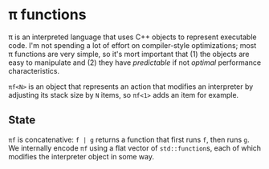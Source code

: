 # π functions
π is an interpreted language that uses C++ objects to represent executable code. I'm not spending a lot of effort on compiler-style optimizations; most π functions are very simple, so it's mort important that (1) the objects are easy to manipulate and (2) they have _predictable_ if not _optimal_ performance characteristics.

`πf<N>` is an object that represents an action that modifies an interpreter by adjusting its stack size by `N` items, so `πf<1>` adds an item for example.


## State
`πf` is concatenative: `f | g` returns a function that first runs `f`, then runs `g`. We internally encode `πf` using a flat vector of `std::function`s, each of which modifies the interpreter object in some way.
